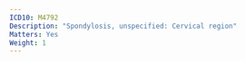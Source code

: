 ```yaml
---
ICD10: M4792
Description: "Spondylosis, unspecified: Cervical region"
Matters: Yes
Weight: 1
---
```


